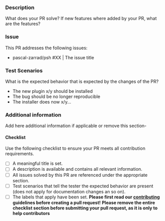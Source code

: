### Description
What does your PR solve? If new features where added by your PR, what are the features?

### Issue
This PR addresses the following issues:
 - pascal-zarrad/psh #XX | The issue title 

### Test Scenarios
What is the expected behavior that is expected by the changes of the PR?
 - The new plugin x/y should be installed
 - The bug should be no longer reproducible
 - The installer does now x/y...

### Additional information
Add here additional information if applicable or remove this section-

#### Checklist
Use the following checklist to ensure your PR meets all contribution requirements.
 - [ ] A meaningful title is set.
 - [ ] A description is available and contains all relevant information.
 - [ ] All issues solved by this PR are referenced under the appropriate section.
 - [ ] Test scenarios that tell the tester the expected behavior are present (does not apply for documentation changes an so on).
 - [ ] The labels that apply have been set. 
**Please first read our [contributing](https://github.com/pascal-zarrad/psh/raw/master/.github/PULL_REQUEST_TEMPLATE.md) guidelines before creating a pull request!**
**Please remove the entire checklist section before submitting your pull request, as it is only to help contributors**
